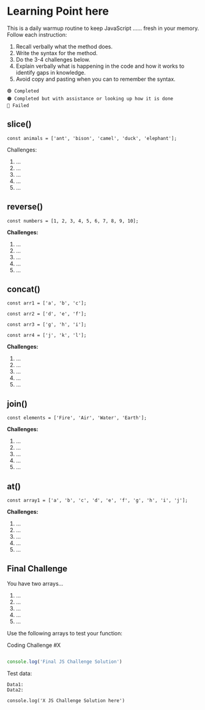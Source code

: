# Learning Point here

This is a daily warmup routine to keep JavaScript ...... fresh in your memory. Follow each instruction:

1. Recall verbally what the method does. 
2. Write the syntax for the method.
3. Do the 3-4 challenges below.
4. Explain verbally what is happening in the code and how it works to identify gaps in knowledge.
5. Avoid copy and pasting when you can to remember the syntax.
```
🟢 Completed
🟠 Completed but with assistance or looking up how it is done
🔴 Failed
```

## slice() ##
```const animals = ['ant', 'bison', 'camel', 'duck', 'elephant'];```

Challenges:
1. ...
2. ...
3. ...
4. ...
5. ...

## reverse() ##
```const numbers = [1, 2, 3, 4, 5, 6, 7, 8, 9, 10];```

**Challenges:**
1. ...
2. ...
3. ...
4. ...
5. ...


## concat() ##

``const arr1 = ['a', 'b', 'c'];``

``const arr2 = ['d', 'e', 'f'];``

``const arr3 = ['g', 'h', 'i'];``

``const arr4 = ['j', 'k', 'l'];``

**Challenges:**
1. ...
2. ...
3. ...
4. ...
5. ...



## join() ##
```const elements = ['Fire', 'Air', 'Water', 'Earth'];```

**Challenges:**
1. ...
2. ...
3. ...
4. ...
5. ...


## at() ##
```const array1 = ['a', 'b', 'c', 'd', 'e', 'f', 'g', 'h', 'i', 'j'];```

**Challenges:**
1. ...
2. ...
3. ...
4. ...
5. ...

## Final Challenge ##

You have two arrays...

1. ...
2. ...
3. ...
4. ...
5. ...

Use the following arrays to test your function:

Coding Challenge #X
```js 

console.log('Final JS Challenge Solution')

```
Test data:

```
Data1:
Data2:
```

```JS
console.log('X JS Challenge Solution here')
```
